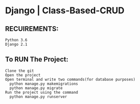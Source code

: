 # Django | Class-Based-CRUD
## RECUIREMENTS:

    Python 3.6
    Django 2.1

## To RUN The Project:
    Clone the git
    Open the project
    Open terminal and write two commands(for database purposes) 
      python manage.py makemigrations 
      python manage.py migrate
    Run the project using the command 
      python manage.py runserver

